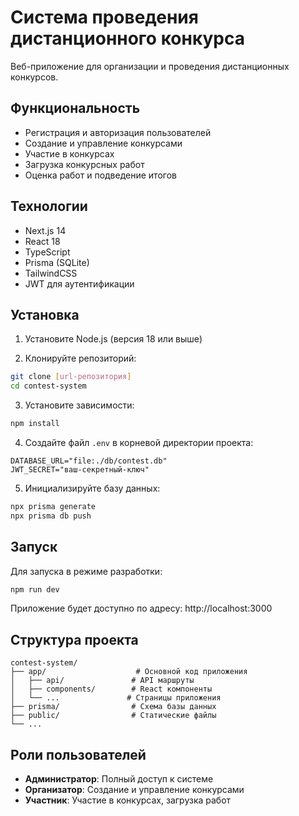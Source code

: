 # Система проведения дистанционного конкурса

Веб-приложение для организации и проведения дистанционных конкурсов.

## Функциональность

- Регистрация и авторизация пользователей
- Создание и управление конкурсами
- Участие в конкурсах
- Загрузка конкурсных работ
- Оценка работ и подведение итогов

## Технологии

- Next.js 14
- React 18
- TypeScript
- Prisma (SQLite)
- TailwindCSS
- JWT для аутентификации

## Установка

1. Установите Node.js (версия 18 или выше)

2. Клонируйте репозиторий:
```bash
git clone [url-репозитория]
cd contest-system
```

3. Установите зависимости:
```bash
npm install
```

4. Создайте файл `.env` в корневой директории проекта:
```
DATABASE_URL="file:./db/contest.db"
JWT_SECRET="ваш-секретный-ключ"
```

5. Инициализируйте базу данных:
```bash
npx prisma generate
npx prisma db push
```

## Запуск

Для запуска в режиме разработки:
```bash
npm run dev
```

Приложение будет доступно по адресу: http://localhost:3000

## Структура проекта

```
contest-system/
├── app/                    # Основной код приложения
│   ├── api/               # API маршруты
│   ├── components/        # React компоненты
│   └── ...               # Страницы приложения
├── prisma/                # Схема базы данных
├── public/                # Статические файлы
└── ...
```

## Роли пользователей

- **Администратор**: Полный доступ к системе
- **Организатор**: Создание и управление конкурсами
- **Участник**: Участие в конкурсах, загрузка работ 